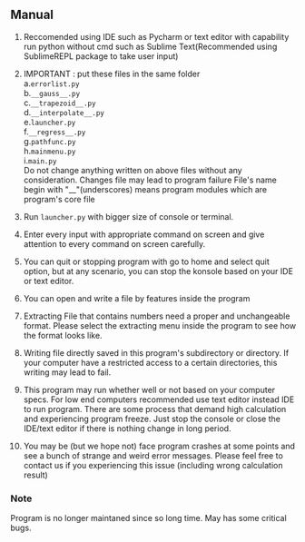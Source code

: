 ## Manual

1. Reccomended using IDE such as Pycharm or text editor with capability run python without cmd such as Sublime Text(Recommended using SublimeREPL package to take user input) 

2. IMPORTANT : put these files in the same folder  
	a.`errorlist.py`  
	b.`__gauss__.py`  
	c.`__trapezoid__.py`  
	d.`__interpolate__.py`  
	e.`launcher.py`  
	f.`__regress__.py`  
	g.`pathfunc.py`  
	h.`mainmenu.py`  
	i.`main.py`  
   Do not change anything written on above files without any consideration. Changes file may lead to program failure
   File's name begin with "\_\_"(underscores) means program modules which are program's core file 

3. Run `launcher.py` with bigger size of console or terminal.

4. Enter every input with appropriate command on screen and give attention to every command on screen carefully.  

5. You can quit or stopping program with go to home and select quit option, but at any scenario, you can stop the konsole based on your IDE or text editor.  

6. You can open and write a file by features inside the program  

7. Extracting File that contains numbers need a proper and unchangeable format. Please select the extracting menu inside the program to see how the format looks like.  

8. Writing file directly saved in this program's subdirectory or directory. If your computer have a restricted access to a certain directories, this writing may lead to fail.  

9. This program may run whether well or not based on your computer specs. For low end computers recommended use text editor instead IDE to run program. There are some process that demand high calculation and experiencing program freeze. Just stop the console or close the IDE/text editor if there is nothing change in long period.  

10. You may be (but we hope not) face program crashes at some points and see a bunch of strange and weird error messages. Please feel free to contact us if you experiencing this issue (including wrong calculation result)


### Note
  
Program is no longer maintaned since so long time. May has some critical bugs. 
